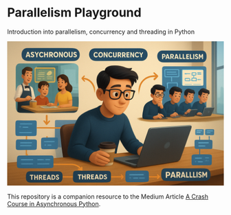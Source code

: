 # Parallelism Playground
Introduction into parallelism, concurrency and threading in Python

<img src = "concurrency.png">

This repository is a companion resource to the Medium Article [A Crash Course in Asynchronous Python](https://medium.com/mitb-for-all/a-crash-course-in-asynchronous-python-12e0cc523033).
